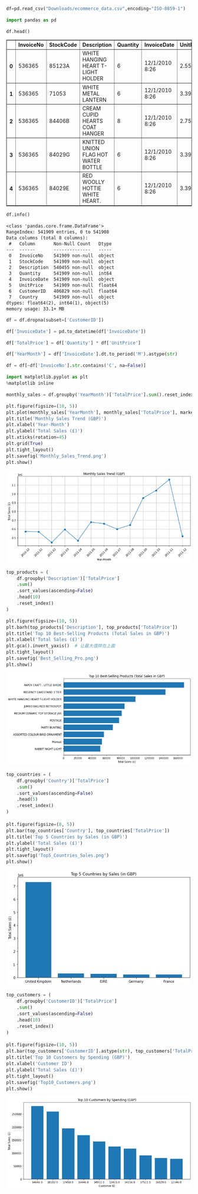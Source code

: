 ```python
df=pd.read_csv("Downloads/ecommerce_data.csv",encoding="ISO-8859-1")
```


```python
import pandas as pd
```


```python
df.head()
```




<div>
<style scoped>
    .dataframe tbody tr th:only-of-type {
        vertical-align: middle;
    }

    .dataframe tbody tr th {
        vertical-align: top;
    }

    .dataframe thead th {
        text-align: right;
    }
</style>
<table border="1" class="dataframe">
  <thead>
    <tr style="text-align: right;">
      <th></th>
      <th>InvoiceNo</th>
      <th>StockCode</th>
      <th>Description</th>
      <th>Quantity</th>
      <th>InvoiceDate</th>
      <th>UnitPrice</th>
      <th>CustomerID</th>
      <th>Country</th>
    </tr>
  </thead>
  <tbody>
    <tr>
      <th>0</th>
      <td>536365</td>
      <td>85123A</td>
      <td>WHITE HANGING HEART T-LIGHT HOLDER</td>
      <td>6</td>
      <td>12/1/2010 8:26</td>
      <td>2.55</td>
      <td>17850.0</td>
      <td>United Kingdom</td>
    </tr>
    <tr>
      <th>1</th>
      <td>536365</td>
      <td>71053</td>
      <td>WHITE METAL LANTERN</td>
      <td>6</td>
      <td>12/1/2010 8:26</td>
      <td>3.39</td>
      <td>17850.0</td>
      <td>United Kingdom</td>
    </tr>
    <tr>
      <th>2</th>
      <td>536365</td>
      <td>84406B</td>
      <td>CREAM CUPID HEARTS COAT HANGER</td>
      <td>8</td>
      <td>12/1/2010 8:26</td>
      <td>2.75</td>
      <td>17850.0</td>
      <td>United Kingdom</td>
    </tr>
    <tr>
      <th>3</th>
      <td>536365</td>
      <td>84029G</td>
      <td>KNITTED UNION FLAG HOT WATER BOTTLE</td>
      <td>6</td>
      <td>12/1/2010 8:26</td>
      <td>3.39</td>
      <td>17850.0</td>
      <td>United Kingdom</td>
    </tr>
    <tr>
      <th>4</th>
      <td>536365</td>
      <td>84029E</td>
      <td>RED WOOLLY HOTTIE WHITE HEART.</td>
      <td>6</td>
      <td>12/1/2010 8:26</td>
      <td>3.39</td>
      <td>17850.0</td>
      <td>United Kingdom</td>
    </tr>
  </tbody>
</table>
</div>




```python
df.info()
```

    <class 'pandas.core.frame.DataFrame'>
    RangeIndex: 541909 entries, 0 to 541908
    Data columns (total 8 columns):
     #   Column       Non-Null Count   Dtype  
    ---  ------       --------------   -----  
     0   InvoiceNo    541909 non-null  object 
     1   StockCode    541909 non-null  object 
     2   Description  540455 non-null  object 
     3   Quantity     541909 non-null  int64  
     4   InvoiceDate  541909 non-null  object 
     5   UnitPrice    541909 non-null  float64
     6   CustomerID   406829 non-null  float64
     7   Country      541909 non-null  object 
    dtypes: float64(2), int64(1), object(5)
    memory usage: 33.1+ MB



```python
df = df.dropna(subset=['CustomerID'])
```


```python
df['InvoiceDate'] = pd.to_datetime(df['InvoiceDate'])
```


```python
df['TotalPrice'] = df['Quantity'] * df['UnitPrice']
```


```python
df['YearMonth'] = df['InvoiceDate'].dt.to_period('M').astype(str)
```


```python
df = df[~df['InvoiceNo'].str.contains('C', na=False)]
```


```python
import matplotlib.pyplot as plt
%matplotlib inline
```


```python
monthly_sales = df.groupby('YearMonth')['TotalPrice'].sum().reset_index()
```


```python
plt.figure(figsize=(10, 5))
plt.plot(monthly_sales['YearMonth'], monthly_sales['TotalPrice'], marker='o')
plt.title('Monthly Sales Trend (GBP)')
plt.xlabel('Year-Month')
plt.ylabel('Total Sales (£)')
plt.xticks(rotation=45)
plt.grid(True)
plt.tight_layout()
plt.savefig('Monthly_Sales_Trend.png')
plt.show()
```


![png](output_11_0.png)



```python
top_products = (
    df.groupby('Description')['TotalPrice']
    .sum()
    .sort_values(ascending=False)
    .head(10)
    .reset_index()
)
```


```python
plt.figure(figsize=(10, 5))
plt.barh(top_products['Description'], top_products['TotalPrice'])
plt.title('Top 10 Best-Selling Products (Total Sales in GBP)')
plt.xlabel('Total Sales (£)')
plt.gca().invert_yaxis()  # 让最大值排在上面
plt.tight_layout()
plt.savefig('Best_Selling_Pro.png')
plt.show()
```


![png](output_13_0.png)



```python
top_countries = (
    df.groupby('Country')['TotalPrice']
    .sum()
    .sort_values(ascending=False)
    .head(5)
    .reset_index()
)

plt.figure(figsize=(8, 5))
plt.bar(top_countries['Country'], top_countries['TotalPrice'])
plt.title('Top 5 Countries by Sales (in GBP)')
plt.ylabel('Total Sales (£)')
plt.tight_layout()
plt.savefig('Top5_Countries_Sales.png')
plt.show()
```


![png](output_14_0.png)



```python
top_customers = (
    df.groupby('CustomerID')['TotalPrice']
    .sum()
    .sort_values(ascending=False)
    .head(10)
    .reset_index()
)

plt.figure(figsize=(10, 5))
plt.bar(top_customers['CustomerID'].astype(str), top_customers['TotalPrice'])
plt.title('Top 10 Customers by Spending (GBP)')
plt.xlabel('Customer ID')
plt.ylabel('Total Sales (£)')
plt.tight_layout()
plt.savefig('Top10_Customers.png')
plt.show()

```


![png](output_15_0.png)

